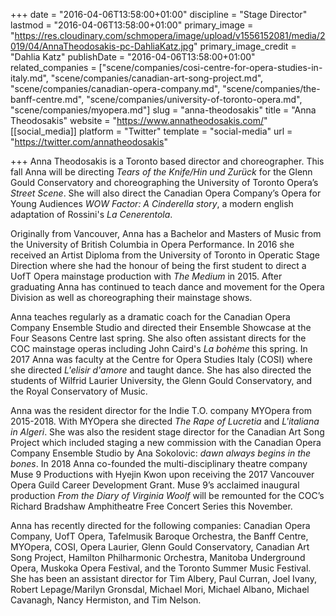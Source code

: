 +++
date = "2016-04-06T13:58:00+01:00"
discipline = "Stage Director"
lastmod = "2016-04-06T13:58:00+01:00"
primary_image = "https://res.cloudinary.com/schmopera/image/upload/v1556152081/media/2019/04/AnnaTheodosakis-pc-DahliaKatz.jpg"
primary_image_credit = "Dahlia Katz"
publishDate = "2016-04-06T13:58:00+01:00"
related_companies = ["scene/companies/cosi-centre-for-opera-studies-in-italy.md", "scene/companies/canadian-art-song-project.md", "scene/companies/canadian-opera-company.md", "scene/companies/the-banff-centre.md", "scene/companies/university-of-toronto-opera.md", "scene/companies/myopera.md"]
slug = "anna-theodosakis"
title = "Anna Theodosakis"
website = "https://www.annatheodosakis.com/"
[[social_media]]
platform = "Twitter"
template = "social-media"
url = "https://twitter.com/annatheodosakis"

+++
Anna Theodosakis is a Toronto based director and choreographer. This fall Anna will be directing _Tears of the Knife/Hin und Zurück_ for the Glenn Gould Conservatory and choreographing the University of Toronto Opera’s _Street Scene_. She will also direct the Canadian Opera Company’s Opera for Young Audiences _WOW Factor: A Cinderella story_, a modern english adaptation of Rossini's _La Cenerentola_. 

Originally from Vancouver, Anna has a Bachelor and Masters of Music from the University of British Columbia in Opera Performance. ​In 2016 she received an Artist Diploma from the University of Toronto in Operatic Stage Direction where she had the honour of being the first student to direct a UofT Opera mainstage production with _The Medium_ in 2015. After graduating Anna has continued to teach dance and movement for the Opera Division as well as choreographing their mainstage shows. 

Anna teaches regularly as a dramatic coach for the Canadian Opera Company Ensemble Studio and directed their Ensemble Showcase at the Four Seasons Centre last spring. She also often assistant directs for the COC mainstage operas including John Caird's _La bohème_ this spring. In 2017 Anna was faculty at the Centre for Opera Studies Italy (COSI) where she directed _L'elisir d'amore_ and taught dance. She has also directed the students of Wilfrid Laurier University, the Glenn Gould Conservatory, and the Royal Conservatory of Music.​​

Anna was the resident director for the Indie T.O. company MYOpera from 2015-2018. With MYOpera she directed _The Rape of Lucretia_ and _L'italiana in Algeri_. She was also the resident stage director for the Canadian Art Song Project which included staging a new commission with the Canadian Opera Company Ensemble Studio by Ana Sokolovic: _dawn always begins in the bones_. In 2018 Anna co-founded the multi-disciplinary theatre company Muse 9 Productions with Hyejin Kwon upon receiving the 2017 Vancouver Opera Guild Career Development Grant. Muse 9’s acclaimed inaugural production _From the Diary of Virginia Woolf_ will be remounted for the COC’s Richard Bradshaw Amphitheatre Free Concert Series this November.

​Anna has recently directed for the following companies: Canadian Opera Company, UofT Opera, Tafelmusik Baroque Orchestra, the Banff Centre, MYOpera, COSI, Opera Laurier, Glenn Gould Conservatory, Canadian Art Song Project, Hamilton Philharmonic Orchestra, Manitoba Underground Opera, Muskoka Opera Festival, and the Toronto Summer Music Festival. She has been an assistant director for Tim Albery, Paul Curran, Joel Ivany, Robert Lepage/Marilyn Gronsdal, Michael Mori, Michael Albano, Michael Cavanagh, Nancy Hermiston, and Tim Nelson.